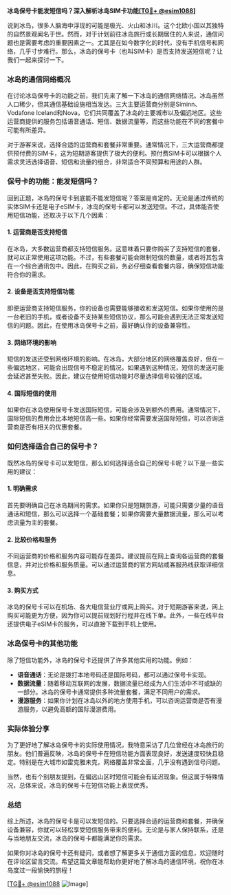 **冰岛保号卡能发短信吗？深入解析冰岛SIM卡功能[[TG💪+ @esim1088](https://t.me/s/esim1088)]**

说到冰岛，很多人脑海中浮现的可能是极光、火山和冰川。这个北欧小国以其独特的自然景观闻名于世。然而，对于计划前往冰岛旅行或长期居住的人来说，通信问题也是需要考虑的重要因素之一。尤其是在如今数字化的时代，没有手机信号和网络，几乎寸步难行。那么，冰岛的保号卡（也叫SIM卡）是否支持发送短信呢？让我们一起来探讨一下。

### 冰岛的通信网络概况

在讨论冰岛保号卡的功能之前，我们先来了解一下冰岛的通信网络情况。冰岛虽然人口稀少，但其通信基础设施相当发达。三大主要运营商分别是Síminn、Vodafone Iceland和Nova，它们共同覆盖了冰岛的主要城市以及偏远地区。这些运营商提供的服务包括语音通话、短信、数据流量等，而这些功能在不同的套餐中可能有所差异。

对于游客来说，选择合适的运营商和套餐非常重要。通常情况下，三大运营商都提供预付费的SIM卡，这为短期游客提供了极大的便利。预付费SIM卡可以根据个人需求灵活选择语音、短信和流量的组合，非常适合不同预算和用途的人群。

### 保号卡的功能：能发短信吗？

回到正题，冰岛的保号卡到底能不能发短信呢？答案是肯定的。无论是通过传统的实体SIM卡还是电子eSIM卡，冰岛的保号卡都可以发送短信。不过，具体能否使用短信功能，还取决于以下几个因素：

#### 1. **运营商是否支持短信**
   在冰岛，大多数运营商都支持短信服务。这意味着只要你购买了支持短信的套餐，就可以正常使用这项功能。不过，有些套餐可能会限制短信的数量，或者将其包含在一个综合通讯包中。因此，在购买之前，务必仔细查看套餐内容，确保短信功能符合你的需求。

#### 2. **设备是否支持短信功能**
   即便运营商支持短信服务，你的设备也需要能够接收和发送短信。如果你使用的是一台老旧的手机，或者设备不支持某些短信协议，那么可能会遇到无法正常发送短信的问题。因此，在使用冰岛保号卡之前，最好确认你的设备兼容性。

#### 3. **网络环境的影响**
   短信的发送还受到网络环境的影响。在冰岛，大部分地区的网络覆盖良好，但在一些偏远地区，可能会出现信号不稳定的情况。如果遇到这种情况，短信的发送可能会延迟甚至失败。因此，建议在使用短信功能时尽量选择信号较强的区域。

#### 4. **国际短信的使用**
   如果你在冰岛使用保号卡发送国际短信，可能会涉及到额外的费用。通常情况下，国际短信的费用会比本地短信高一些。如果你经常需要发送国际短信，可以咨询运营商是否有相关的优惠套餐。

### 如何选择适合自己的保号卡？

既然冰岛的保号卡可以发短信，那么如何选择适合自己的保号卡呢？以下是一些实用的建议：

#### 1. **明确需求**
   首先要明确自己在冰岛期间的需求。如果你只是短期旅游，可能只需要少量的语音通话和短信，那么可以选择一个基础套餐；如果你需要大量数据流量，那么可以考虑流量为主的套餐。

#### 2. **比较价格和服务**
   不同运营商的价格和服务内容可能存在差异。建议提前在网上查询各运营商的套餐信息，并对比价格和服务质量。可以通过运营商的官方网站或客服热线获取详细信息。

#### 3. **购买方式**
   冰岛的保号卡可以在机场、各大电信营业厅或网上购买。对于短期游客来说，网上购买可能更为方便，因为你可以提前规划好行程并在线下单。此外，一些在线平台还提供电子eSIM卡的服务，可以直接下载到手机上使用。

### 冰岛保号卡的其他功能

除了短信功能外，冰岛的保号卡还提供了许多其他实用的功能。例如：

- **语音通话**：无论是拨打本地号码还是国际号码，都可以通过保号卡实现。
- **数据流量**：随着移动互联网的发展，数据流量已经成为人们生活中不可或缺的一部分。冰岛的保号卡通常提供多种流量套餐，满足不同用户的需求。
- **漫游服务**：如果你计划在冰岛以外的地方使用手机，可以咨询运营商是否有漫游服务，以避免高额的国际漫游费用。

### 实际体验分享

为了更好地了解冰岛保号卡的实际使用情况，我特意采访了几位曾经在冰岛旅行的朋友。他们普遍反映，冰岛的保号卡在短信功能方面表现良好，发送速度较快且稳定。特别是在大城市如雷克雅未克，网络覆盖非常全面，几乎没有遇到信号问题。

当然，也有个别朋友提到，在偏远山区时短信可能会有延迟现象。但这属于特殊情况，总体来说，冰岛的保号卡在短信功能上表现优秀。

### 总结

综上所述，冰岛的保号卡是可以发短信的。只要选择合适的运营商和套餐，并确保设备兼容，你就可以轻松享受短信服务带来的便利。无论是与家人保持联系，还是与当地朋友交流，冰岛的保号卡都能满足你的需求。

如果你对冰岛的保号卡还有疑问，或者想了解更多关于通信方面的信息，欢迎随时在评论区留言交流。希望这篇文章能帮助你更好地了解冰岛的通信环境，祝你在冰岛度过一段愉快的旅程！

[[TG💪+ @esim1088](https://t.me/s/esim1088) ![Image](https://i.postimg.cc/4NQfJmqS/Snipaste-2025-05-13-00-14-12.png)]